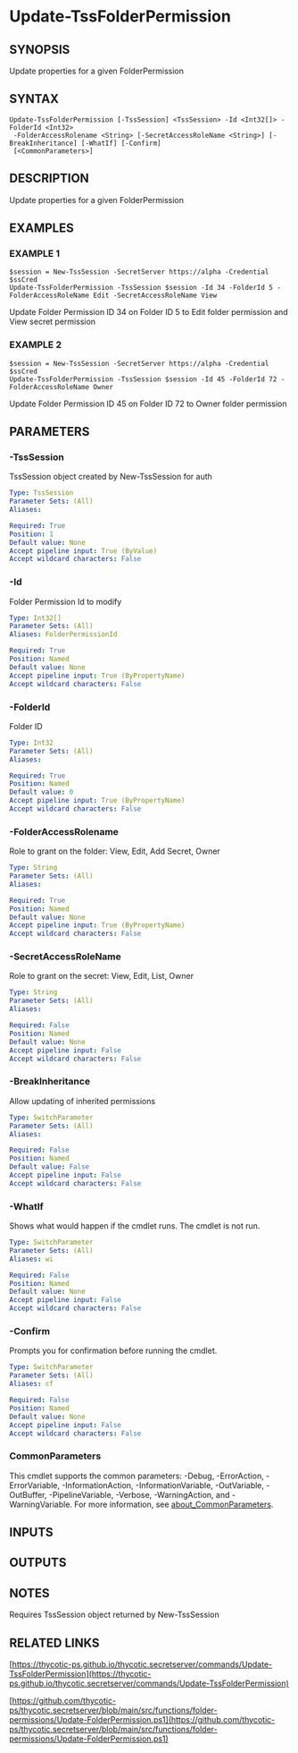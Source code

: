 # Update-TssFolderPermission

## SYNOPSIS
Update properties for a given FolderPermission

## SYNTAX

```
Update-TssFolderPermission [-TssSession] <TssSession> -Id <Int32[]> -FolderId <Int32>
 -FolderAccessRolename <String> [-SecretAccessRoleName <String>] [-BreakInheritance] [-WhatIf] [-Confirm]
 [<CommonParameters>]
```

## DESCRIPTION
Update properties for a given FolderPermission

## EXAMPLES

### EXAMPLE 1
```
$session = New-TssSession -SecretServer https://alpha -Credential $ssCred
Update-TssFolderPermission -TssSession $session -Id 34 -FolderId 5 -FolderAccessRoleName Edit -SecretAccessRoleName View
```

Update Folder Permission ID 34 on Folder ID 5 to Edit folder permission and View secret permission

### EXAMPLE 2
```
$session = New-TssSession -SecretServer https://alpha -Credential $ssCred
Update-TssFolderPermission -TssSession $session -Id 45 -FolderId 72 -FolderAccessRoleName Owner
```

Update Folder Permission ID 45 on Folder ID 72 to Owner folder permission

## PARAMETERS

### -TssSession
TssSession object created by New-TssSession for auth

```yaml
Type: TssSession
Parameter Sets: (All)
Aliases:

Required: True
Position: 1
Default value: None
Accept pipeline input: True (ByValue)
Accept wildcard characters: False
```

### -Id
Folder Permission Id to modify

```yaml
Type: Int32[]
Parameter Sets: (All)
Aliases: FolderPermissionId

Required: True
Position: Named
Default value: None
Accept pipeline input: True (ByPropertyName)
Accept wildcard characters: False
```

### -FolderId
Folder ID

```yaml
Type: Int32
Parameter Sets: (All)
Aliases:

Required: True
Position: Named
Default value: 0
Accept pipeline input: True (ByPropertyName)
Accept wildcard characters: False
```

### -FolderAccessRolename
Role to grant on the folder: View, Edit, Add Secret, Owner

```yaml
Type: String
Parameter Sets: (All)
Aliases:

Required: True
Position: Named
Default value: None
Accept pipeline input: True (ByPropertyName)
Accept wildcard characters: False
```

### -SecretAccessRoleName
Role to grant on the secret: View, Edit, List, Owner

```yaml
Type: String
Parameter Sets: (All)
Aliases:

Required: False
Position: Named
Default value: None
Accept pipeline input: False
Accept wildcard characters: False
```

### -BreakInheritance
Allow updating of inherited permissions

```yaml
Type: SwitchParameter
Parameter Sets: (All)
Aliases:

Required: False
Position: Named
Default value: False
Accept pipeline input: False
Accept wildcard characters: False
```

### -WhatIf
Shows what would happen if the cmdlet runs.
The cmdlet is not run.

```yaml
Type: SwitchParameter
Parameter Sets: (All)
Aliases: wi

Required: False
Position: Named
Default value: None
Accept pipeline input: False
Accept wildcard characters: False
```

### -Confirm
Prompts you for confirmation before running the cmdlet.

```yaml
Type: SwitchParameter
Parameter Sets: (All)
Aliases: cf

Required: False
Position: Named
Default value: None
Accept pipeline input: False
Accept wildcard characters: False
```

### CommonParameters
This cmdlet supports the common parameters: -Debug, -ErrorAction, -ErrorVariable, -InformationAction, -InformationVariable, -OutVariable, -OutBuffer, -PipelineVariable, -Verbose, -WarningAction, and -WarningVariable. For more information, see [about_CommonParameters](http://go.microsoft.com/fwlink/?LinkID=113216).

## INPUTS

## OUTPUTS

## NOTES
Requires TssSession object returned by New-TssSession

## RELATED LINKS

[https://thycotic-ps.github.io/thycotic.secretserver/commands/Update-TssFolderPermission](https://thycotic-ps.github.io/thycotic.secretserver/commands/Update-TssFolderPermission)

[https://github.com/thycotic-ps/thycotic.secretserver/blob/main/src/functions/folder-permissions/Update-FolderPermission.ps1](https://github.com/thycotic-ps/thycotic.secretserver/blob/main/src/functions/folder-permissions/Update-FolderPermission.ps1)


